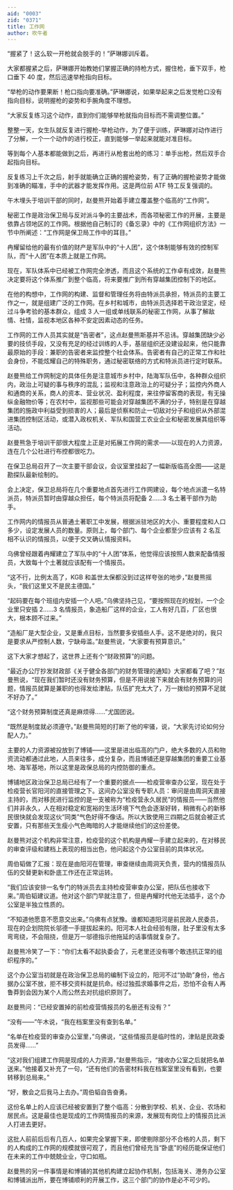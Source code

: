 ```yaml
---
aid: "0003"
zid: "0371"
title: 工作网
author: 吹牛者
---
```


“握紧了！这么软一开枪就会脱手的！”萨琳娜训斥着。

大家都握紧之后，萨琳娜开始教她们掌握正确的持枪方式，握住枪，垂下双手，枪口垂下 40 度，然后迅速举枪指向目标。

“举枪的动作要果断！枪口指向要准确。”萨琳娜说，如果举起来之后发觉枪口没有指向目标，说明握枪的姿势和手腕角度不理想。

“大家反复练习这个动作，直到你们能够举枪就指向目标而不需调整位置。”

整整一天，女生队就反复进行握枪-举枪动作，为了便于训练，萨琳娜对动作进行了分解，一个一个动作的进行校正，直到能够一举起来就能对准目标。

等到每个人基本都能做到之后，再进行从枪套出枪的练习：单手出枪，然后双手合起指向目标。

反复练习上千次之后，射手就能确立正确的握枪姿势，有了正确的握枪姿势才能做到准确的瞄准，手中的武器才能发挥作用。这是两位前 ATF 特工反复强调的。

午木埋头于培训干部的同时，赵曼熊开始着手建立覆盖整个临高的“工作网”。

秘密工作是政治保卫局与反对派斗争的主要战术，而各项秘密工作的开展，主要是依靠占领地区的工作网。根据他自己制订的《备忘录》中的《工作网组织方法》一节中所阐述：“工作网是保卫局工作中的耳目。”

冉耀留给他的最有价值的财产是军队中的“十人团”，这个体制能够有效的控制军队，而“十人团”在本质上就是工作网。

现在，军队体系中已经被工作网完全渗透，而且这个系统的工作卓有成效，赵曼熊决定要将这个体系推广到整个临高，将来要推广到所有穿越集团控制下的地区。

在他的构想中，工作网的构建、监督和管理任务将由特派员承担，特派员的主要工作之一，就是组建广泛的工作网。在乡村和城市，由特派员选择若干政治坚定，经过斗争考验的基本群众，组成 3 人一组或单线联系的秘密工作网，从事了解敌情、社情，监视本地区各种不安定因素动态的任务。

工作网的工作人员其实就是“告密者”，这点赵曼熊斯基并不忌讳。穿越集团缺少必要的技侦手段，又没有充足的经过训练的人手，基层组织还没建设起来，他只能靠最原始的手段：兼职的告密者来监控整个社会体系。告密者有自己的正常工作和社会身份，不能炫耀自己的特殊职务，通过秘密联络的方式和特派员进行定时联系。

赵曼熊给工作网制定的具体任务是注意城市乡村中，陆海军队伍中，各种群众组织内，政治上可疑的事与秩序的混乱；监视和注意政治上的可疑分子；监控内外商人和通商的关系，商人的资本、营业状况、盈利程度，来往停留客商的表现，有无操纵金融物价等；在农村中，监视那些可能会对穿越集团不满的分子，特别是在穿越集团的施政中利益受到损害的人；最后是侦察和防止一切敌对分子和组织从外部混进集团控制区活动，或潜入政权机关、军队和国营工农业企业和秘密发展其组织等活动。

赵曼熊急于培训干部很大程度上正是对拓展工作网的需求——以现在的人力资源，连在几个公社进行布控都很吃力。

在保卫总局召开了一次主要干部会议，会议室里挂起了一幅新版临高全图——这是勘探队最新绘制的。

会上决定，保卫总局将在几个重要地点首先进行工作网建设，每个地点派遣一名特派员，特派员暂时由穿越众担任，每个特派员将配备 2……3 名土著干部作为助手。

工作网内的情报员从普通土著职工中发展，根据派驻地区的大小、重要程度和人口多少，设定发展人员的数量。原则上，每个部门、每个企业都至少应该有 2 名互相不认识的情报员，以便于交叉确认情报资料。

乌佛曾经跟着冉耀建立了军队中的“十人团”体系，他觉得应该按照人数来配备情报员，大致每十个土著就应该配有一个情报员。

“这不行，比例太高了，KGB 和盖世太保都没到过这样夸张的地步，”赵曼熊摇头，“我们这里又不是民主德国。”

“起码要在每个班组内安插一个人吧。”乌佛坚持己见，“要按照现在的规划，一个企业里只安插 2……3 名情报员，象造船厂这样的企业，工人有好几百，厂区也很大，根本顾不过来。”

“造船厂是大型企业，又是重点目标，当然要多安插些人手。这不是绝对的，我只是要求从严控制人数，宁缺毋滥。”赵曼熊说，“大家要有预算意识。”

这下大家才想起了，这世界上还有个“财政预算”的问题。

“最近办公厅抄发财政部《关于健全各部门的财务管理的通知》大家都看了吧？”赵曼熊说，“现在我们暂时还没有财务预算，但是不用说接下来就会有财务预算的问题，情报员就算是兼职的也得发给津贴，队伍扩充太大了，万一拨给的预算不足就不好办了。”

“这个财务预算制度还真是麻烦得……”尤国团说。

“既然是制度就必须遵守。”赵曼熊简短的打断了他的牢骚，说，“大家先讨论如何分配人力。”

主要的人力资源被投放到了博铺——这里是进出临高的门户，绝大多数的人员和物资流动都通过此地，人员来往多，成分复杂，而且博铺还是穿越集团的重要工业基地、海军基地，所以这里是政保总局的内控防御的重点。

博铺地区政治保卫总局已经有了一个重要的据点——检疫营审查办公室，现在处于检疫营长官阳河的直接管理之下。这间办公室没有专职人员：审问是由周洞天直接主持的，而对移民进行监控的是一支被称为“检疫营永久居民”的情报员——当然他们并非永久，人在相对稳定和宽裕的生活环境下气色会逐渐好转，稍微有心的新移民很快就会发现这伙“同类”气色好得不像话。所以大致使用三四期之后就会被正式安置，只有那些天生瘦小气色晦暗的人才能继续他们的这份差使。

赵曼熊对这个机构非常注意，检疫营的这个机构是冉耀一手建立起来的，在对移民的审查评级和建档上表现的相当出色，他问起这个办公室目前的具体状况。

周伯韬做了汇报：现在是由阳河在管理，审查继续由周洞天负责，营内的情报员队伍的交替更新和卧底工作还在正常运转。

“我们应该安排一名专门的特派员去主持检疫营审查办公室，把队伍也接收下来。”周伯韬建议道。他对这个部门早就注意了，但是冉耀时代他无法插手，这个办公室是半独立性质的。

“不知道他愿意不愿意交出来。”乌佛有点犹豫。谁都知道阳河是前民政人民委员，现在的企划院院长邬德一手提拔起来的。阳河本人社会经验有限，肚子里没有太多弯弯绕，不会阻挠，但是万一邬德指示他拖延的话事情就复杂了。

赵曼熊冷笑了一下：“你们太看不起执委会了，元老里还没有哪个敢违抗正常的组织程序的。”

这个办公室当初就是在政治保卫总局的编制下设立的，阳河不过“协助”身份，他占据办公室不放，拒不移交资料就是抗命。经过独孤求婚事件之后，恐怕不会有人再鲁莽到会因为某个人而公然去对抗组织原则了。

赵曼熊问：“已经安置掉的前检疫营情报员的名册还有没有？”

“没有——”午木说，“我在档案里没有查到名单。”

“名单在检疫营的审查办公室里，”乌佛说，“这些情报员是临时性的，津贴是民政委员发得……”

“这对我们组建工作网是现成的人力资源，”赵曼熊指示，“接收办公室之后就把名单送来。”他接着又补充了一句，“还有他们的告密材料我在档案室里没有看到，也要转移到总局来。”

“好，散会之后我马上去办。”周伯韬自告奋勇。

这份名单上的人应该已经被安置到了整个临高：分散到学校、机关、企业、农场和居民点。这是最佳也是现成的工作网情报员的来源，发展现有岗位上的情报员比派人打进去更好。

这批人前前后后有几百人，如果完全掌握下来，即使剔除部分不合格的人员，剩下的人构成的工作网的规模就很可观了，而且他们曾经充当“卧底”的经历能保证他们在未来的工作中兢兢业业，守口如瓶。

赵曼熊的另一件事情是和博铺的其他机构建立起协作机制，包括海关、港务办公室和博铺派出所，要在博铺顺利的开展工作，这三个部门的协作是必不可少的。
